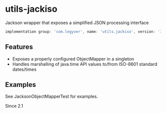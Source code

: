 # utils-jackiso
Jackson wrapper that exposes a simplified JSON processing interface

```groovy
implementation group: 'com.legyver', name: 'utils.jackiso', version: '3.7.0'
```
## Features
- Exposes a properly configured ObjectMapper in a singleton
- Handles marshalling of java.time API values to/from ISO-8601 standard dates/times

## Examples
See JacksonObjectMapperTest for examples.


Since 2.1